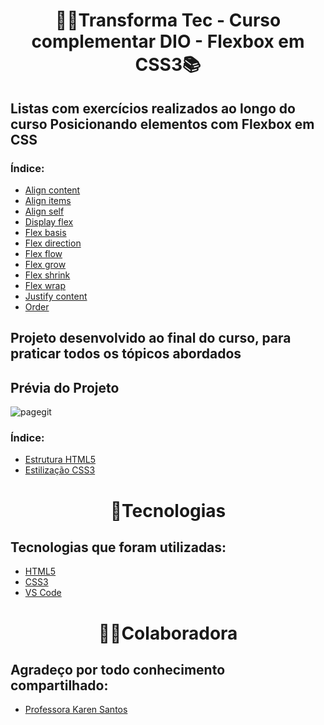 <h1 align=center>👩‍💻Transforma Tec - Curso complementar DIO - Flexbox em CSS3📚</h1>

## Listas com exercícios realizados ao longo do curso Posicionando elementos com Flexbox em CSS

### Índice:
- [Align content](exemplos-flexbox-css3/align-content.html)
- [Align items](exemplos-flexbox-css3/align-items.html)
- [Align self](exemplos-flexbox-css3/align-self.html)
- [Display flex](exemplos-flexbox-css3/display-flex.html)
- [Flex basis](exemplos-flexbox-css3/flex-basis.html)
- [Flex direction](exemplos-flexbox-css3/flex-direction.html)
- [Flex flow](exemplos-flexbox-css3/flex-flow.html)
- [Flex grow](exemplos-flexbox-css3/flex-grow.html)
- [Flex shrink](exemplos-flexbox-css3/flex-shrink.html)
- [Flex wrap](exemplos-flexbox-css3/flex-wrap.html)
- [Justify content](exemplos-flexbox-css3/justify-content.html)
- [Order](exemplos-flexbox-css3/order.html)
  

## Projeto desenvolvido ao final do curso, para praticar todos os tópicos abordados

## Prévia do Projeto
![pagegit](https://user-images.githubusercontent.com/96606916/175422645-9bf9bd75-cfe5-40fb-a907-83ac61b37436.png)

### Índice:
- [Estrutura HTML5](projeto-flexbox-css3-dio/index.html)
- [Estilização CSS3](projeto-flexbox-css3-dio/style.css)


<h1 align=center>🚀Tecnologias</h1>

## Tecnologias que foram utilizadas: 
- [HTML5](https://img.shields.io/badge/HTML5-E34F26?style=for-the-badge&logo=html5&logoColor=white)
- [CSS3](https://img.shields.io/badge/CSS3-1572B6?style=for-the-badge&logo=css3&logoColor=white)
- [VS Code](https://img.shields.io/badge/Visual%20Studio%20Code-0078d7.svg?style=for-the-badge&logo=visual-studio-code&logoColor=white)
  

<h1 align=center>👩‍💻Colaboradora</h1>

## Agradeço por todo conhecimento compartilhado:
- [Professora Karen Santos](https://github.com/krnsantos)